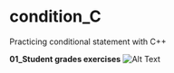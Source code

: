 # condition_C

Practicing conditional statement with C++

**01_Student grades exercises**
![Alt Text](Demos/grades.jped)
